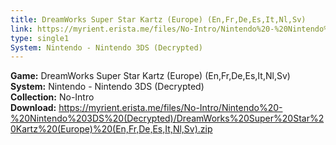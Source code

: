 ```yaml
---
title: DreamWorks Super Star Kartz (Europe) (En,Fr,De,Es,It,Nl,Sv)
link: https://myrient.erista.me/files/No-Intro/Nintendo%20-%20Nintendo%203DS%20(Decrypted)/DreamWorks%20Super%20Star%20Kartz%20(Europe)%20(En,Fr,De,Es,It,Nl,Sv).zip
type: single1
System: Nintendo - Nintendo 3DS (Decrypted)
---
```

<b>Game:</b> DreamWorks Super Star Kartz (Europe) (En,Fr,De,Es,It,Nl,Sv)<br>
<b>System:</b> Nintendo - Nintendo 3DS (Decrypted)<br>
<b>Collection:</b> No-Intro<br>
<b>Download:</b> https://myrient.erista.me/files/No-Intro/Nintendo%20-%20Nintendo%203DS%20(Decrypted)/DreamWorks%20Super%20Star%20Kartz%20(Europe)%20(En,Fr,De,Es,It,Nl,Sv).zip